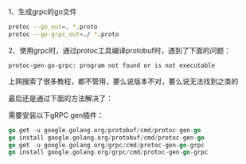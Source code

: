 1、生成grpc的go文件
```bash
protoc --go_out=. *.proto
protoc --go-grpc_out=./ *.proto
```

2、使用grpc时，通过protoc工具编译protobuf时，遇到了下面的问题：

```text
protoc-gen-go-grpc: program not found or is not executable
```

上网搜索了很多教程，都不管用，要么说版本不对，要么说无法找到之类的

最后还是通过下面的方法解决了：

需要安装以下gRPC gen插件：

```go
go get -u google.golang.org/protobuf/cmd/protoc-gen-go
go install google.golang.org/protobuf/cmd/protoc-gen-go
go get -u google.golang.org/grpc/cmd/protoc-gen-go-grpc
go install google.golang.org/grpc/cmd/protoc-gen-go-grpc
```